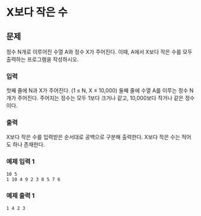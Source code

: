 # X보다 작은 수

## 문제
정수 N개로 이루어진 수열 A와 정수 X가 주어진다. 이때, A에서 X보다 작은 수를 모두 출력하는 프로그램을 작성하시오.

### 입력
첫째 줄에 N과 X가 주어진다. (1 ≤ N, X ≤ 10,000)
둘째 줄에 수열 A를 이루는 정수 N개가 주어진다. 주어지는 정수는 모두 1보다 크거나 같고, 10,000보다 작거나 같은 정수이다.

### 출력
X보다 작은 수를 입력받은 순서대로 공백으로 구분해 출력한다. X보다 작은 수는 적어도 하나 존재한다.

### 예제 입력 1
```
10 5
1 10 4 9 2 3 8 5 7 6
```

### 예제 출력 1
```
1 4 2 3
```
